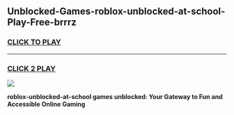 
## Unblocked-Games-roblox-unblocked-at-school-Play-Free-brrrz
<h3>
<a href="https://premium76.site?title=roblox-unblocked-at-school&ref=12A">CLICK TO PLAY</a></h3>
<hr>

<h3>
<a href="https://premium76.site?title=roblox-unblocked-at-school&ref=12A">CLICK 2 PLAY</a>
  
</h3>

<a href="https://premium76.site?title=roblox-unblocked-at-school&ref=12A"><img src="https://clearcache.store/games.png"></a>


**roblox-unblocked-at-school games unblocked: Your Gateway to Fun and Accessible Online Gaming**
